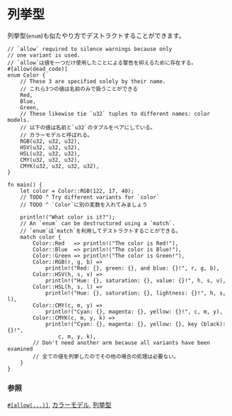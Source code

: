<!--
# enums
-->
# 列挙型

<!--
An `enum` is destructured similarly:
-->
列挙型(`enum`)も似たやり方でデストラクトすることができます。

```rust,editable
// `allow` required to silence warnings because only
// one variant is used.
// `allow`は値を一つだけ使用したことによる警告を抑えるために存在する。
#[allow(dead_code)]
enum Color {
    // These 3 are specified solely by their name.
    // これら3つの値は名前のみで扱うことができる
    Red,
    Blue,
    Green,
    // These likewise tie `u32` tuples to different names: color models.
    // 以下の値は名前と`u32`のタプルをペアにしている。
    // カラーモデルと呼ばれる。
    RGB(u32, u32, u32),
    HSV(u32, u32, u32),
    HSL(u32, u32, u32),
    CMY(u32, u32, u32),
    CMYK(u32, u32, u32, u32),
}

fn main() {
    let color = Color::RGB(122, 17, 40);
    // TODO ^ Try different variants for `color`
    // TODO ^ `Color`に別の変数を入れてみましょう

    println!("What color is it?");
    // An `enum` can be destructured using a `match`.
    // `enum`は`match`を利用してデストラクトすることができる。
    match color {
        Color::Red   => println!("The color is Red!"),
        Color::Blue  => println!("The color is Blue!"),
        Color::Green => println!("The color is Green!"),
        Color::RGB(r, g, b) =>
            println!("Red: {}, green: {}, and blue: {}!", r, g, b),
        Color::HSV(h, s, v) =>
            println!("Hue: {}, saturation: {}, value: {}!", h, s, v),
        Color::HSL(h, s, l) =>
            println!("Hue: {}, saturation: {}, lightness: {}!", h, s, l),
        Color::CMY(c, m, y) =>
            println!("Cyan: {}, magenta: {}, yellow: {}!", c, m, y),
        Color::CMYK(c, m, y, k) =>
            println!("Cyan: {}, magenta: {}, yellow: {}, key (black): {}!",
                c, m, y, k),
        // Don't need another arm because all variants have been examined
        // 全ての値を列挙したのでその他の場合の処理は必要ない。
    }
}
```

<!--
### See also:
-->
### 参照

<!--
[`#[allow(...)]`][allow], [color models][color_models] and [`enum`][enum]
-->
[`#[allow(...)]`][allow], [カラーモデル][color_models], [列挙型][enum]

[allow]: ../../../attribute/unused.md
[color_models]: https://en.wikipedia.org/wiki/Color_model
[enum]: ../../../custom_types/enum.md
